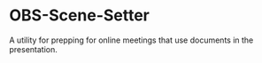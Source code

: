 # OBS-Scene-Setter
A utility for prepping for online meetings that use documents in the presentation.
